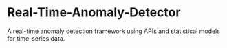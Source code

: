 # Real-Time-Anomaly-Detector
A real-time anomaly detection framework using APIs and statistical models for time-series data.  
